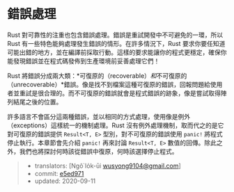 # 錯誤處理

Rust 對可靠性的注重也包含錯誤處理。錯誤是重試開發中不可避免的一環，所以 Rust 有一些特色能夠處理發生錯誤的情形。在許多情況下，Rust 要求你要任知道可能出錯的地方，並在編譯前採取行動。這樣的要求能讓你的程式更穩定，確保你能發現錯誤並在程式碼發佈到生產環境前妥善處理它們！

Rust 將錯誤分成兩大類：*可復原的（recoverable）*和*不可復原的（unrecoverable）*錯誤。像是找不到檔案這種可復原的錯誤，回報問題給使用者並重試是很合理的。而不可復原的錯誤就會是程式錯誤的跡象，像是嘗試取得陣列結尾之後的位置。

許多語言不會區分這兩種錯誤，並以相同的方式處理，使用像是例外（exceptions）這樣統一的機制處理。Rust 沒有例外處理機制，取而代之的是它對可復原的錯誤提供 `Result<T, E>` 型別，對不可復原的錯誤使用 `panic!` 將程式停止執行。本章節會先介紹 `panic!` 再來討論 `Result<T, E>` 數值的回傳。除此之外，我們也將探討何時該從錯誤中復原，何時該選擇停止程式。

> - translators: [Ngô͘ Io̍k-ūi <wusyong9104@gmail.com>]
> - commit: [e5ed971](https://github.com/rust-lang/book/blob/e5ed97128302d5fa45dbac0e64426bc7649a558c/src/ch09-00-error-handling.md)
> - updated: 2020-09-11
